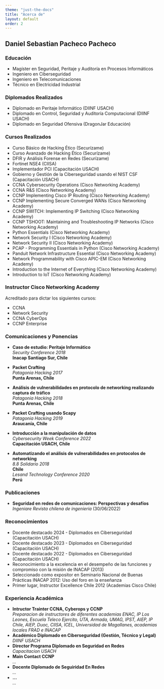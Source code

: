 ```yaml
---
theme: "just-the-docs"
title: "Acerca de"
layout: default
order: 2
---
```

## Daniel Sebastian Pacheco Pacheco

### Educación
- Magíster en Seguridad, Peritaje y Auditoría en Procesos Informáticos
- Ingeniero en Ciberseguridad
- Ingeniero en Telecomunicaciones
- Técnico en Electricidad Industrial

### Diplomados Realizados
- Diplomado en Peritaje Informático (DIINF USACH)
- Diplomado en Control, Seguridad y Auditoría Computacional (DIINF USACH)
- Diplomado en Seguridad Ofensiva (DragonJar Educación)

### Cursos Realizados
- Curso Básico de Hacking Ético (Securízame)
- Curso Avanzado de Hacking Ético (Securízame)
- DFIR y Análisis Forense en Redes (Securízame)
- Fortinet NSE4 (CIISA)
- Implementador PCI (Capacitación USACH)
- Gobierno y Gestión de la Ciberseguridad usando el NIST CSF (Capacitación USACH)
- CCNA Cybersecurity Operations (Cisco Networking Academy)
- CCNA R&S (Cisco Networking Academy)
- CCNP Implementing Cisco IP Routing (Cisco Networking Academy)
- CCNP Implementing Secure Converged WANs (Cisco Networking Academy)
- CCNP SWITCH: Implementing IP Switching (Cisco Networking Academy)
- CCNP TSHOOT: Maintaining and Troubleshooting IP Networks (Cisco Networking Academy)
- Python Essentials (Cisco Networking Academy)
- Network Security I (Cisco Networking Academy)
- Network Security II (Cisco Networking Academy)
- PCAP - Programming Essentials in Python (Cisco Networking Academy)
- Panduit Network Infrastructure Essential (Cisco Networking Academy)
- Network Programmability with Cisco APIC-EM (Cisco Networking Academy)
- Introduction to the Internet of Everything (Cisco Networking Academy)
- Introduction to IoT (Cisco Networking Academy)

### Instructor Cisco Networking Academy
Acreditado para dictar los siguientes cursos:
- CCNA
- Network Security
- CCNA CyberOps
- CCNP Enterprise

### Comunicaciones y Ponencias

* **Caso de estudio: Peritaje Informático**  
  _Security Conference 2018_  
  **Inacap Santiago Sur, Chile**

* **Packet Crafting**  
  _Patagonia Hacking 2017_  
  **Punta Arenas, Chile**

* **Análisis de vulnerabilidades en protocolo de networking realizando captura de tráfico**  
  _Patagonia Hacking 2018_  
  **Punta Arenas, Chile**

* **Packet Crafting usando Scapy**  
  _Patagonia Hacking 2019_  
  **Araucanía, Chile**

* **Introducción a la manipulación de datos**  
  _Cybersecurity Week Conference 2022_  
  **Capacitación USACH, Chile**

* **Automatizando el análisis de vulnerabilidades en protocolos de networking**  
  _8.8 Solidario 2018_  
  **Chile**  
  _Lesand Technology Conference 2020_  
  **Perú**

### Publicaciones
* **Seguridad en redes de comunicaciones: Perspectivas y desafíos**  
  _Ingeniare Revista chilena de ingeniería_ (30/06/2022)

### Reconocimientos
- Docente destacado 2024 - Diplomados en Ciberseguridad (Capacitación USACH)
- Docente destacado 2023 - Diplomados en Ciberseguridad (Capacitación USACH)
- Docente destacado 2022 - Diplomados en Ciberseguridad (Capacitación USACH)
- Reconocimiento a la excelencia en el desempeño de las funciones y compromiso con la misión de INACAP (2013)
- Seleccionado como expositor en Seminario Nacional de Buenas Prácticas INACAP 2012: Uso del foro en la enseñanza
- Primer lugar, Instructor Excellence Chile 2012 (Academias Cisco Chile)

### Experiencia Académica
* **Intructor Trainter CCNA, Cyberops y CCNP**  
  _Preparacion de instructores de diferentes academias ENAC, IP Los Leones, Escuela Teleco Ejercito, UTA, Armada, UMAG, IPST, AIEP, IP Chile, AIEP, Duoc, CIISA, ICEL, Universidad de Magallanes, academias locales FRAD e INACAP_ 
* **Académico Diplomado en Ciberseguridad (Gestión, Técnico y Legal)**  
  _DIINF USACH_ 
* **Director Programa Diplomado en Seguridad en Redes**  
  _Capacitacion USACH_ 
* **Main Contact CCNP**  
  _..._ 
* **Docente Diplomado de Seguiridad En Redes**  
  _..._ 
* **...**  
  _..._ 

